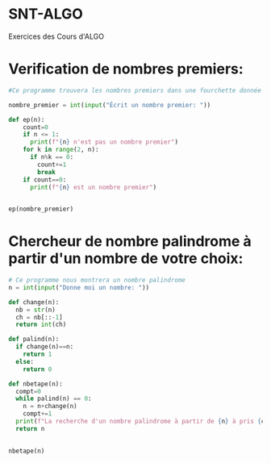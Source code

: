 # SNT-ALGO

Exercices des Cours d'ALGO

# Verification de nombres premiers:

```python
#Ce programme trouvera les nombres premiers dans une fourchette donnée

nombre_premier = int(input("Écrit un nombre premier: "))

def ep(n):
    count=0
    if n <= 1:
      print(f"{n} n'est pas un nombre premier")
    for k in range(2, n):
      if n%k == 0:
        count+=1
        break
    if count==0:
      print(f"{n} est un nombre premier")

      
ep(nombre_premier)
```
# Chercheur de nombre palindrome à partir d'un nombre de votre choix: 
 
```python
# Ce programme nous montrera un nombre palindrome
n = int(input("Donne moi un nombre: "))

def change(n):
  nb = str(n)
  ch = nb[::-1]
  return int(ch)

def palind(n):
  if change(n)==n:
    return 1
  else:
    return 0

def nbetape(n):
  compt=0
  while palind(n) == 0:
    n = n+change(n)
    compt+=1
  print(f"La recherche d'un nombre palindrome à partir de {n} à pris {compt} étapes")
  return n
  

nbetape(n)
```
